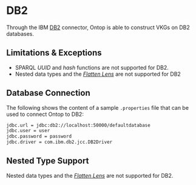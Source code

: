 # DB2

Through the IBM [DB2](https://www.ibm.com/products/db2) connector, Ontop is able to construct VKGs on DB2 databases.


## Limitations & Exceptions

- SPARQL _UUID_ and _hash_ functions are not supported for DB2.
- Nested data types and the [_Flatten Lens_](../guide/advanced/lenses.md#flattenlens) are not supported for DB2

## Database Connection

The following shows the content of a sample `.properties` file that can be used to connect Ontop to DB2:

```bash
jdbc.url = jdbc:db2://localhost:50000/defaultdatabase
jdbc.user = user
jdbc.password = password
jdbc.driver = com.ibm.db2.jcc.DB2Driver
```

## Nested Type Support

Nested data types and the [_Flatten Lens_](../guide/advanced/lenses.md#flattenlens) are not supported for DB2.